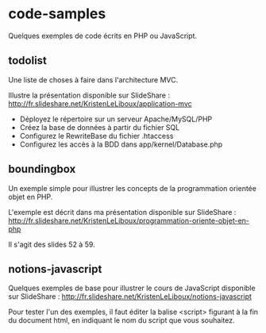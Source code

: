 code-samples
============

Quelques exemples de code écrits en PHP ou JavaScript.

todolist
--------

Une liste de choses à faire dans l'architecture MVC.

Illustre la présentation disponible sur SlideShare :
http://fr.slideshare.net/KristenLeLiboux/application-mvc

- Déployez le répertoire sur un serveur Apache/MySQL/PHP
- Créez la base de données à partir du fichier SQL
- Configurez le RewriteBase du fichier .htaccess
- Configurez les accès à la BDD dans app/kernel/Database.php


boundingbox
-----------

Un exemple simple pour illustrer les concepts de la programmation orientée objet en PHP.

L'exemple est décrit dans ma présentation disponible sur SlideShare :
http://fr.slideshare.net/KristenLeLiboux/programmation-oriente-objet-en-php

Il s'agit des slides 52 à 59.


notions-javascript
------------------

Quelques exemples de base pour illustrer le cours de JavaScript disponible sur SlideShare :
http://fr.slideshare.net/KristenLeLiboux/notions-javascript

Pour tester l'un des exemples, il faut éditer la balise &lt;script&gt; figurant à la fin du 
document html, en indiquant le nom du script que vous souhaitez.
